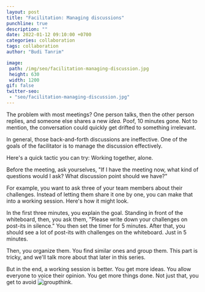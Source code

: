 ```yaml
---
layout: post
title: "Facilitation: Managing discussions"
punchline: true
description: ""
date: 2022-01-12 09:10:00 +0700
categories: collaboration
tags: collaboration
author: "Budi Tanrim"

image:
 path: /img/seo/facilitation-managing-discussion.jpg
 height: 630
 width: 1200
gif: false
twitter-seo: 
 - "seo/facilitation-managing-discussion.jpg"
---
```


The problem with most meetings? One person talks, then the other person replies, and someone else shares a new *idea.* Poof, 10 minutes gone. Not to mention, the conversation could quickly get drifted to something irrelevant.

In general, those back-and-forth discussions are ineffective. One of the goals of the facilitator is to manage the discussion effectively. 

Here's a quick tactic you can try: Working together, alone.

Before the meeting, ask yourselves, "If I have the meeting now, what kind of questions would I ask? What discussion point should we have?" 

For example, you want to ask three of your team members about their challenges. Instead of letting them share it one by one, you can make that into a working session. Here's how it might look.

In the first three minutes, you explain the goal. Standing in front of the whiteboard, then, you ask them, "Please write down your challenges on post-its in silence." You then set the timer for 5 minutes. After that, you should see a lot of post-its with challenges on the whiteboard. Just in 5 minutes.

Then, you organize them. You find similar ones and group them. This part is tricky, and we'll talk more about that later in this series.

But in the end, a working session is better. You get more ideas. You allow everyone to voice their opinion. You get more things done. Not just that, you get to avoid ![groupthink](https://buditanrim.co/2021/groupthink/).